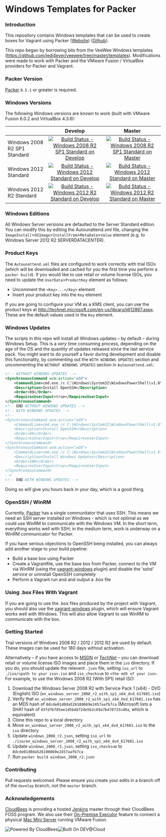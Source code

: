 # Windows Templates for Packer

### Introduction

This repository contains Windows templates that can be used to create boxes for Vagrant using Packer ([Website](packer.io)) ([Github](http://github.com/mitchellh/packer)).

This repo began by borrowing bits from the VeeWee Windows templates (https://github.com/jedi4ever/veewee/tree/master/templates). Modifications were made to work with Packer and the VMware Fusion / VirtualBox providers for Packer and Vagrant.

### Packer Version

[Packer](https://github.com/mitchellh/packer/blob/master/CHANGELOG.md) `0.5.1` or greater is required.

### Windows Versions

The following Windows versions are known to work (built with VMware Fusion 6.0.2 and VirtualBox 4.3.6):

|                              | Develop                                                                                                                                                                                                               | Master                                                                                                                                                                                                             |
| ---------------------------- |:---------------------------------------------------------------------------------------------------------------------------------------------------------------------------------------------------------------------:|:------------------------------------------------------------------------------------------------------------------------------------------------------------------------------------------------------------------:|
| Windows 2008 R2 SP1 Standard | [![Build Status - Windows 2008 R2 SP1 Standard on Develop](https://packer.ci.cloudbees.com/buildStatus/icon?job=packer-windows-develop-2008-r2)](https://packer.ci.cloudbees.com/job/packer-windows-develop-2008-r2/) | [![Build Status - Windows 2008 R2 SP1 Standard on Master](https://packer.ci.cloudbees.com/buildStatus/icon?job=packer-windows-master-2008-r2)](https://packer.ci.cloudbees.com/job/packer-windows-master-2008-r2/) |
| Windows 2012 Standard        | [![Build Status - Windows 2012 Standard on Develop](https://packer.ci.cloudbees.com/buildStatus/icon?job=packer-windows-develop-2012)](https://packer.ci.cloudbees.com/job/packer-windows-develop-2012/)              | [![Build Status - Windows 2012 Standard on Master](https://packer.ci.cloudbees.com/buildStatus/icon?job=packer-windows-master-2012)](https://packer.ci.cloudbees.com/job/packer-windows-master-2012/)              |
| Windows 2012 R2 Standard     | [![Build Status - Windows 2012 R2 Standard on Develop](https://packer.ci.cloudbees.com/buildStatus/icon?job=packer-windows-develop-2012-r2)](https://packer.ci.cloudbees.com/job/packer-windows-develop-2012-r2/)     | [![Build Status - Windows 2012 R2 Standard on Master](https://packer.ci.cloudbees.com/buildStatus/icon?job=packer-windows-master-2012-r2)](https://packer.ci.cloudbees.com/job/packer-windows-master-2012-r2/)     |

### Windows Editions

All Windows Server versions are defaulted to the Server Standard edition. You can modify this by editing the Autounattend.xml file, changing the `ImageInstall`>`OSImage`>`InstallFrom`>`MetaData`>`Value` element (e.g. to Windows Server 2012 R2 SERVERDATACENTER).

### Product Keys

The `Autounattend.xml` files are configured to work correctly with trial ISOs (which will be downloaded and cached for you the first time you perform a `packer build`). If you would like to use retail or volume license ISOs, you need to update the `UserData`>`ProductKey` element as follows:

* Uncomment the `<Key>...</Key>` element
* Insert your product key into the `Key` element

If you are going to configure your VM as a KMS client, you can use the product keys at http://technet.microsoft.com/en-us/library/jj612867.aspx. These are the default values used in the `Key` element.

### Windows Updates

The scripts in this repo will install all Windows updates – by default – during Windows Setup. This is a _very_ time consuming process, depending on the age of the OS and the quantity of updates released since the last service pack. You might want to do yourself a favor during development and disable this functionality, by commenting out the `WITH WINDOWS UPDATES` section and uncommenting the `WITHOUT WINDOWS UPDATES` section in `Autounattend.xml`:

```xml
<!-- WITHOUT WINDOWS UPDATES -->
<SynchronousCommand wcm:action="add">
    <CommandLine>cmd.exe /c C:\Windows\System32\WindowsPowerShell\v1.0\powershell.exe -File a:\openssh.ps1 -AutoStart</CommandLine>
    <Description>Install OpenSSH</Description>
    <Order>99</Order>
    <RequiresUserInput>true</RequiresUserInput>
</SynchronousCommand>
<!-- END WITHOUT WINDOWS UPDATES -->
<!-- WITH WINDOWS UPDATES -->
<!--
<SynchronousCommand wcm:action="add">
    <CommandLine>cmd.exe /c C:\Windows\System32\WindowsPowerShell\v1.0\powershell.exe -File a:\openssh.ps1</CommandLine>
    <Description>Install OpenSSH</Description>
    <Order>99</Order>
    <RequiresUserInput>true</RequiresUserInput>
</SynchronousCommand>
<SynchronousCommand wcm:action="add">
    <CommandLine>cmd.exe /c C:\Windows\System32\WindowsPowerShell\v1.0\powershell.exe -File a:\win-updates.ps1</CommandLine>
    <Description>Install Windows Updates</Description>
    <Order>100</Order>
    <RequiresUserInput>true</RequiresUserInput>
</SynchronousCommand>
-->
<!-- END WITH WINDOWS UPDATES -->
```

Doing so will give you hours back in your day, which is a good thing.

### OpenSSH / WinRM

Currently, [Packer](http://packer.io) has a single communitator that uses SSH. This means we need an SSH server installed on Windows - which is not optimal as we could use WinRM to communicate with the Windows VM. In the short term, everything works well with SSH; in the medium term, work is underway on a WinRM communicator for Packer.

If you have serious objections to OpenSSH being installed, you can always add another stage to your build pipeline:

* Build a base box using Packer
* Create a Vagrantfile, use the base box from Packer, connect to the VM via WinRM (using the [vagrant-windows](https://github.com/WinRb/vagrant-windows) plugin) and disable the 'sshd' service or uninstall OpenSSH completely
* Perform a Vagrant run and and output a .box file

### Using .box Files With Vagrant

If you are going to use the .box files produced by the project with Vagrant, you should also use the [vagrant-windows](https://github.com/WinRb/vagrant-windows) plugin, which will ensure Vagrant works well with Windows. This will also allow Vagrant to use WinRM to communicate with the box.

### Getting Started

Trial versions of Windows 2008 R2 / 2012 / 2012 R2 are used by default. These images can be used for 180 days without activation.

Alternatively – if you have access to [MSDN](http://msdn.microsoft.com) or [TechNet](http://technet.microsoft.com/) – you can download retail or volume license ISO images and place them in the `iso` directory. If you do, you should update the relevent `.json` file, setting `iso_url` to `./iso/<path to your iso>.iso` and `iso_checksum` to `<the md5 of your iso>`. For example, to use the Windows 2008 R2 (With SP1) retail ISO:

1. Download the Windows Server 2008 R2 with Service Pack 1 (x64) - DVD (English) ISO (`en_windows_server_2008_r2_with_sp1_x64_dvd_617601.iso`)
2. Verify that `en_windows_server_2008_r2_with_sp1_x64_dvd_617601.iso` has an MD5 hash of `8dcde01d0da526100869e2457aafb7ca` (Microsoft lists a SHA1 hash of `d3fd7bf85ee1d5bdd72de5b2c69a7b470733cd0a`, which is equivalent)
3. Clone this repo to a local directory
4. Move `en_windows_server_2008_r2_with_sp1_x64_dvd_617601.iso` to the `iso` directory
5. Update `windows_2008_r2.json`, setting `iso_url` to `./iso/en_windows_server_2008_r2_with_sp1_x64_dvd_617601.iso`
6. Update `windows_2008_r2.json`, setting `iso_checksum` to `8dcde01d0da526100869e2457aafb7ca`
7. Run `packer build windows_2008_r2.json`

### Contributing

Pull requests welcomed. Please ensure you create your edits in a branch off of the `develop` branch, not the `master` branch.

### Acknowledgements

[CloudBees](http://www.cloudbees.com) is providing a hosted [Jenkins](http://jenkins-ci.org/) master through their CloudBees FOSS program. We also use their [On-Premise Executor](https://developer.cloudbees.com/bin/view/DEV/On-Premise+Executors) feature to connect a physical [Mac Mini Server](http://www.apple.com/mac-mini/server/) running VMware Fusion.

![Powered By CloudBees](http://www.cloudbees.com/sites/default/files/Button-Powered-by-CB.png "Powered By CloudBees")![Built On DEV@Cloud](http://www.cloudbees.com/sites/default/files/Button-Built-on-CB-1.png "Built On DEV@Cloud")

